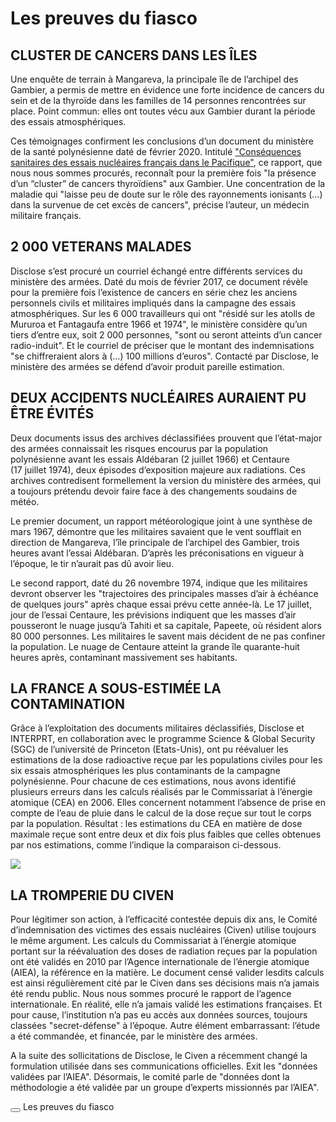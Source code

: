 # Les preuves du fiasco

## CLUSTER DE CANCERS DANS LES ÎLES

Une enquête de terrain à Mangareva, la principale île de l’archipel des Gambier, a permis de mettre en évidence une forte incidence de cancers du sein et de la thyroïde dans les familles de 14 personnes rencontrées sur place. Point commun: elles ont toutes vécu aux Gambier durant la période des essais atmosphériques.

Ces témoignages confirment les conclusions d’un document du ministère de la santé polynésienne daté de février 2020. Intitulé <a href="https://beta.documentcloud.org/documents/20509073-rapport-sur-les-consequences-sanitaires-des-essais-nucleaires-en-polynesie_fev2020" target="_blank" rel="noreferrer" class="hyperlink">"Conséquences sanitaires des essais nucléaires français dans le Pacifique"</a>, ce rapport, que nous nous sommes procurés, reconnaît pour la première fois "la présence d’un “cluster” de cancers thyroïdiens" aux Gambier. Une concentration de la maladie qui "laisse peu de doute sur le rôle des rayonnements ionisants (…) dans la survenue de cet excès de cancers", précise l’auteur, un médecin militaire français.

## 2 000 VETERANS MALADES

Disclose s’est procuré un courriel échangé entre différents services du ministère des armées. Daté du mois de février 2017, ce document révèle pour la première fois l’existence de cancers en série chez les anciens personnels civils et militaires impliqués dans la campagne des essais atmosphériques. Sur les 6 000 travailleurs qui ont "résidé sur les atolls de Mururoa et Fantagaufa entre 1966 et 1974", le ministère considère qu’un tiers d’entre eux, soit 2 000 personnes, "sont ou seront atteints d’un cancer radio-induit". Et le courriel de préciser que le montant des indemnisations "se chiffreraient alors à (…) 100 millions d’euros". Contacté par Disclose, le ministère des armées se défend d’avoir produit pareille estimation.

## DEUX ACCIDENTS NUCLÉAIRES AURAIENT PU ÊTRE ÉVITÉS

Deux documents issus des archives déclassifiées prouvent que l’état-major des armées connaissait les risques encourus par la population polynésienne avant les essais Aldébaran (2 juillet 1966) et Centaure (17 juillet 1974), deux épisodes d’exposition majeure aux radiations. Ces archives contredisent formellement la version du ministère des armées, qui a toujours prétendu devoir faire face à des changements soudains de météo.

Le premier document, un rapport météorologique joint à une synthèse de mars 1967, démontre que les militaires savaient que le vent soufflait en direction de Mangareva, l’île principale de l’archipel des Gambier, trois heures avant l’essai Aldébaran. D’après les préconisations en vigueur à l’époque, le tir n’aurait pas dû avoir lieu.

Le second rapport, daté du 26 novembre 1974, indique que les militaires devront observer les "trajectoires des principales masses d’air à échéance de quelques jours" après chaque essai prévu cette année-là. Le 17 juillet, jour de l’essai Centaure, les prévisions indiquent que les masses d’air pousseront le nuage jusqu’à Tahiti et sa capitale, Papeete, où résident alors 80 000 personnes. Les militaires le savent mais décident de ne pas confiner la population. Le nuage de Centaure atteint la grande île quarante-huit heures après, contaminant massivement ses habitants.

## LA FRANCE A SOUS-ESTIMÉE LA CONTAMINATION

Grâce à l’exploitation des documents militaires déclassifiés, Disclose et INTERPRT, en collaboration avec le programme Science & Global Security (SGC) de l’université de Princeton (Etats-Unis), ont pu réévaluer les estimations de la dose radioactive reçue par les populations civiles pour les six essais atmosphériques les plus contaminants de la campagne polynésienne. Pour chacune de ces estimations, nous avons identifié plusieurs erreurs dans les calculs réalisés par le Commissariat à l’énergie atomique (CEA) en 2006. Elles concernent notamment l’absence de prise en compte de l’eau de pluie dans le calcul de la dose reçue sur tout le corps par la population. Résultat : les estimations du CEA en matière de dose maximale reçue sont entre deux et dix fois plus faibles que celles obtenues par nos estimations, comme l’indique la comparaison ci-dessous.

![](https://fp-nuclear-bucket.s3.eu-west-3.amazonaws.com/IMAGE/Dose_3_FR.svg)

## LA TROMPERIE DU CIVEN

Pour légitimer son action, à l’efficacité contestée depuis dix ans, le Comité d’indemnisation des victimes des essais nucléaires (Civen) utilise toujours le même argument. Les calculs du Commissariat à l’énergie atomique portant sur la réévaluation des doses de radiation reçues par la population ont été validés en 2010 par l’Agence internationale de l’énergie atomique (AIEA), la référence en la matière. Le document censé valider lesdits calculs est ainsi régulièrement cité par le Civen dans ses décisions mais n’a jamais été rendu public. Nous nous sommes procuré le rapport de l’agence internationale. En réalité, elle n’a jamais validé les estimations françaises. Et pour cause, l’institution n’a pas eu accès aux données sources, toujours classées "secret-défense" à l’époque. Autre élément embarrassant: l’étude a été commandée, et financée, par le ministère des armées.

A la suite des sollicitations de Disclose, le Civen a récemment changé la formulation utilisée dans ses communications officielles. Exit les "données validées par l’AIEA". Désormais, le comité parle de "données dont la méthodologie a été validée par un groupe d’experts missionnés par l’AIEA".

<div class="story-navigator">
  <button class="story-navigator__btn" data-navigate="/investigation/battle-for-compensation">
    <svg class="story-navigator__icon" xmlns="http://www.w3.org/2000/svg" viewBox="0 0 492 492">
      <path
        d="M198.608 246.104L382.664 62.04c5.068-5.056 7.856-11.816 7.856-19.024 0-7.212-2.788-13.968-7.856-19.032l-16.128-16.12C361.476 2.792 354.712 0 347.504 0s-13.964 2.792-19.028 7.864L109.328 227.008c-5.084 5.08-7.868 11.868-7.848 19.084-.02 7.248 2.76 14.028 7.848 19.112l218.944 218.932c5.064 5.072 11.82 7.864 19.032 7.864 7.208 0 13.964-2.792 19.032-7.864l16.124-16.12c10.492-10.492 10.492-27.572 0-38.06L198.608 246.104z"
      />
    </svg>
  </button>
  <span class="story-navigator__label">Les preuves du fiasco</span>
</div>
